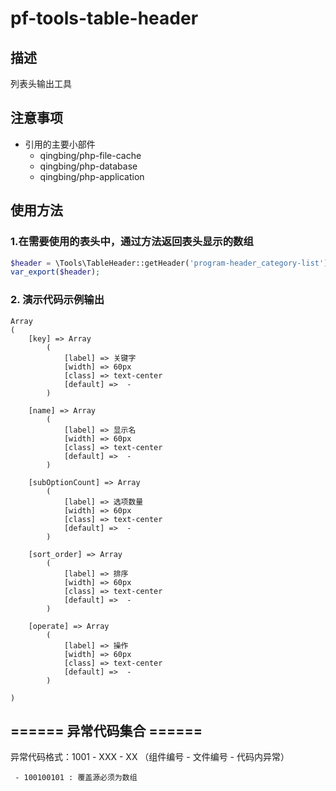 # pf-tools-table-header
## 描述
列表头输出工具

## 注意事项
- 引用的主要小部件
    - qingbing/php-file-cache
    - qingbing/php-database
    - qingbing/php-application

## 使用方法
### 1.在需要使用的表头中，通过方法返回表头显示的数组 
```php
$header = \Tools\TableHeader::getHeader('program-header_category-list');
var_export($header);

```
### 2. 演示代码示例输出
```text
Array
(
    [key] => Array
        (
            [label] => 关键字
            [width] => 60px
            [class] => text-center
            [default] =>  - 
        )

    [name] => Array
        (
            [label] => 显示名
            [width] => 60px
            [class] => text-center
            [default] =>  - 
        )

    [subOptionCount] => Array
        (
            [label] => 选项数量
            [width] => 60px
            [class] => text-center
            [default] =>  - 
        )

    [sort_order] => Array
        (
            [label] => 排序
            [width] => 60px
            [class] => text-center
            [default] =>  - 
        )

    [operate] => Array
        (
            [label] => 操作
            [width] => 60px
            [class] => text-center
            [default] =>  - 
        )

)
```

## ====== 异常代码集合 ======

异常代码格式：1001 - XXX - XX （组件编号 - 文件编号 - 代码内异常）
```
 - 100100101 : 覆盖源必须为数组
```